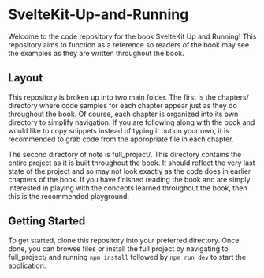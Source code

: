 # SvelteKit-Up-and-Running
Welcome to the code repository for the book SvelteKit Up and Running! This repository aims to function as a reference so readers of the book may see the examples as they are written throughout the book.


## Layout
This repository is broken up into two main folder. The first is the chapters/ directory where code samples for each chapter appear just as they do throughout the book. Of course, each chapter is organized into its own directory to simplify navigation. If you are following along with the book and would like to copy snippets instead of typing it out on your own, it is recommended to grab code from the appropriate file in each chapter.

The second directory of note is full_project/. This directory contains the entire project as it is built throughout the book. It should reflect the very last state of the project and so may not look exactly as the code does in earlier chapters of the book. If you have finished reading the book and are simply interested in playing with the concepts learned throughout the book, then this is the recommended playground.

## Getting Started
To get started, clone this repository into your preferred directory. Once done, you can browse files or install the full project by navigating to full_project/ and running `npm install` followed by `npm run dev` to start the application.
